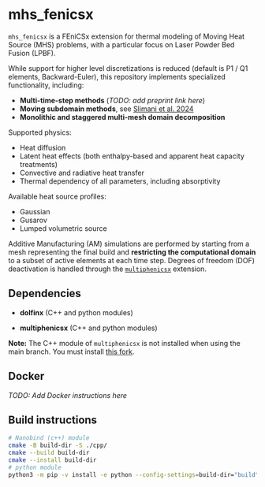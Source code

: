 # mhs_fenicsx

`mhs_fenicsx` is a FEniCSx extension for thermal modeling of Moving Heat Source (MHS) problems,
with a particular focus on Laser Powder Bed Fusion (LPBF).

While support for higher level discretizations is reduced (default is P1 / Q1 elements, Backward-Euler),
this repository implements specialized functionality, including:

- **Multi-time-step methods** (*TODO: add preprint link here*)
- **Moving subdomain methods**, see [Slimani et al. 2024](https://www.sciencedirect.com/science/article/pii/S0168874X2400132X)
- **Monolithic and staggered multi-mesh domain decomposition**

Supported physics:
- Heat diffusion
- Latent heat effects (both enthalpy-based and apparent heat capacity treatments)
- Convective and radiative heat transfer
- Thermal dependency of all parameters, including absorptivity

Available heat source profiles:
- Gaussian
- Gusarov
- Lumped volumetric source

Additive Manufacturing (AM) simulations are performed by starting from a mesh
representing the final build and **restricting the computational domain** to a subset
of active elements at each time step. Degrees of freedom (DOF) deactivation is handled
through the [`multiphenicsx`](https://github.com/multiphenics/multiphenicsx) extension.

## Dependencies

- **dolfinx** (C++ and python modules)

- **multiphenicsx** (C++ and python modules)

**Note:** The C++ module of `multiphenicsx` is not installed when using the main branch.
You must install [this fork](https://github.com/ordinary-slim/multiphenicsx).

## Docker

*TODO: Add Docker instructions here*

## Build instructions

``` bash
# Nanobind (c++) module
cmake -B build-dir -S ./cpp/
cmake --build build-dir
cmake --install build-dir
# python module
python3 -m pip -v install -e python --config-settings=build-dir="build" --no-build-isolation
```
